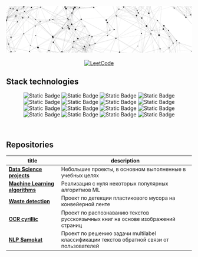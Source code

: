 <div align='center'>
    <img src='https://raw.githubusercontent.com/aufflammen/aufflammen/main/logo.png' alt='logo'>
</div>
<br>
<div align='center'>
    <a href='https://leetcode.com/u/freudenfeuer/'>
        <img alt='LeetCode' src="https://img.shields.io/badge/leetcode-%23FFA116?style=for-the-badge&logo=leetcode&logoColor=white">
    </a>
</div>



## Stack technologies
<div align='center'>
    
![Static Badge](https://img.shields.io/badge/python-%233776AB?style=for-the-badge&logo=python&logoColor=white)
![Static Badge](https://img.shields.io/badge/jupyter-%23F37626?style=for-the-badge&logo=jupyter&logoColor=white)
![Static Badge](https://img.shields.io/badge/Pythorh-%23EE4C2C?style=for-the-badge&logo=pytorch&logoColor=white)
![Static Badge](https://img.shields.io/badge/huggingface-%23FFD21E?style=for-the-badge&logo=huggingface&logoColor=white)
![Static Badge](https://img.shields.io/badge/ultralytics-%234051b5?style=for-the-badge&logoColor=white)
![Static Badge](https://img.shields.io/badge/opencv-%235C3EE8?style=for-the-badge&logo=opencv&logoColor=white)
![Static Badge](https://img.shields.io/badge/scikit--learn-%23F7931E?style=for-the-badge&logo=scikitlearn&logoColor=white)
![Static Badge](https://img.shields.io/badge/catboost-%23ffcc00?style=for-the-badge&logoColor=white)
![Static Badge](https://img.shields.io/badge/optuna-%23123692?style=for-the-badge&logoColor=white)
![Static Badge](https://img.shields.io/badge/numpy-%23013243?style=for-the-badge&logo=numpy&logoColor=white)
![Static Badge](https://img.shields.io/badge/scipy-%238CAAE6?style=for-the-badge&logo=scipy&logoColor=white)
![Static Badge](https://img.shields.io/badge/pandas-%23150458?style=for-the-badge&logo=pandas&logoColor=white)
![Static Badge](https://img.shields.io/badge/matplotlib-%2311557c?style=for-the-badge&logoColor=white)
![Static Badge](https://img.shields.io/badge/linux-%23FCC624?style=for-the-badge&logo=linux&logoColor=white)
![Static Badge](https://img.shields.io/badge/git-%23F05032?style=for-the-badge&logo=git&logoColor=white)
![Static Badge](https://img.shields.io/badge/github-%23181717?style=for-the-badge&logo=github&logoColor=white)
</div>
<br>

## Repositories
| title | description |
| --- | --- |
| [**Data Science projects**](https://github.com/aufflammen/data_science_projects) | Небольшие проекты, в основном выполненные в учебных целях |
| [**Machine Learning algorithms**](https://github.com/aufflammen/ml_algorithms) | Реализация с нуля некоторых популярных алгоритмов ML |
| [**Waste detection**](https://github.com/aufflammen/waste_detection) | Проект по детекции пластикового мусора на конвейерной ленте |
| [**OCR cyrillic**](https://github.com/aufflammen/ocr_cyrillic) | Проект по распознаванию текстов русскоязычных книг на основе изображений страниц |
| [**NLP Samokat**](https://github.com/aufflammen/nlp_samokat) | Проект по решению задачи multilabel классификации текстов обратной связи от пользователей |

